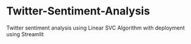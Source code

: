 # Twitter-Sentiment-Analysis
Twitter sentiment analysis using Linear SVC Algorithm with deployment using Streamlit
